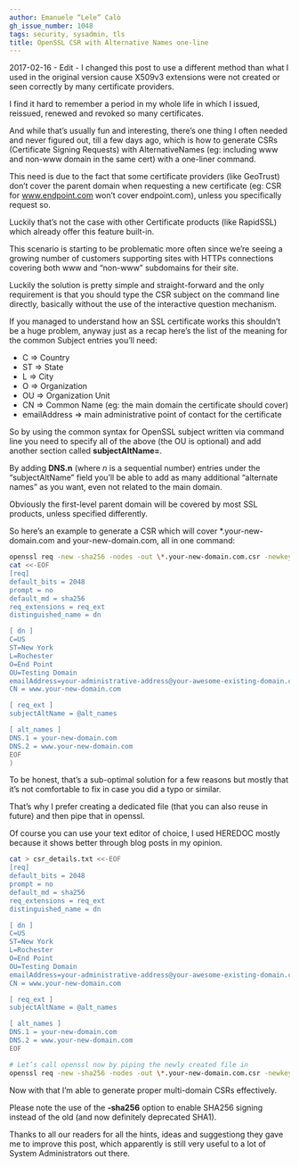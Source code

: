 ```yaml
---
author: Emanuele “Lele” Calò
gh_issue_number: 1048
tags: security, sysadmin, tls
title: OpenSSL CSR with Alternative Names one-line
---
```


2017-02-16 - Edit - I changed this post to use a different method than what I used in the original version cause X509v3 extensions were not created or seen correctly by many certificate providers.

I find it hard to remember a period in my whole life in which I issued, reissued, renewed and revoked so many certificates.

And while that’s usually fun and interesting, there’s one thing I often needed and never figured out, till a few days ago, which is how to generate CSRs (Certificate Signing Requests) with AlternativeNames (eg: including www and non-www domain in the same cert) with a one-liner command.

This need is due to the fact that some certificate providers (like GeoTrust) don’t cover the parent domain when requesting a new certificate (eg: CSR for www.endpoint.com won’t cover endpoint.com), unless you specifically request so.

Luckily that’s not the case with other Certificate products (like RapidSSL) which already offer this feature built-in.

This scenario is starting to be problematic more often since we’re seeing a growing number of customers supporting sites with HTTPs connections covering both www and “non-www” subdomains for their site.

Luckily the solution is pretty simple and straight-forward and the only requirement is that you should type the CSR subject on the command line directly, basically without the use of the interactive question mechanism.

If you managed to understand how an SSL certificate works this shouldn’t be a huge problem, anyway just as a recap here’s the list of the meaning for the common Subject entries you’ll need:

- C  => Country
- ST => State
- L  => City
- O  => Organization
- OU => Organization Unit
- CN => Common Name (eg: the main domain the certificate should cover)
- emailAddress => main administrative point of contact for the certificate

So by using the common syntax for OpenSSL subject written via command line you need to specify all of the above (the OU is optional) and add another section called **subjectAltName=**.

By adding **DNS.n** (where *n* is a sequential number) entries under the “subjectAltName” field you’ll be able to add as many additional “alternate names” as you want, even not related to the main domain.

Obviously the first-level parent domain will be covered by most SSL products, unless specified differently.

So here’s an example to generate a CSR which will cover *.your-new-domain.com and your-new-domain.com, all in one command:

```bash
openssl req -new -sha256 -nodes -out \*.your-new-domain.com.csr -newkey rsa:2048 -keyout \*.your-new-domain.com.key -config <(
cat <<-EOF
[req]
default_bits = 2048
prompt = no
default_md = sha256
req_extensions = req_ext
distinguished_name = dn

[ dn ]
C=US
ST=New York
L=Rochester
O=End Point
OU=Testing Domain
emailAddress=your-administrative-address@your-awesome-existing-domain.com
CN = www.your-new-domain.com

[ req_ext ]
subjectAltName = @alt_names

[ alt_names ]
DNS.1 = your-new-domain.com
DNS.2 = www.your-new-domain.com
EOF
)
```

To be honest, that’s a sub-optimal solution for a few reasons but mostly that it’s not comfortable to fix in case you did a typo or similar.

That’s why I prefer creating a dedicated file (that you can also reuse in future) and then pipe that in openssl.

Of course you can use your text editor of choice, I used HEREDOC mostly because it shows better through blog posts in my opinion.

```bash
cat > csr_details.txt <<-EOF
[req]
default_bits = 2048
prompt = no
default_md = sha256
req_extensions = req_ext
distinguished_name = dn

[ dn ]
C=US
ST=New York
L=Rochester
O=End Point
OU=Testing Domain
emailAddress=your-administrative-address@your-awesome-existing-domain.com
CN = www.your-new-domain.com

[ req_ext ]
subjectAltName = @alt_names

[ alt_names ]
DNS.1 = your-new-domain.com
DNS.2 = www.your-new-domain.com
EOF

# Let’s call openssl now by piping the newly created file in
openssl req -new -sha256 -nodes -out \*.your-new-domain.com.csr -newkey rsa:2048 -keyout \*.your-new-domain.com.key -config <( cat csr_details.txt )
```

Now with that I’m able to generate proper multi-domain CSRs effectively.

Please note the use of the **-sha256** option to enable SHA256 signing instead of the old (and now definitely deprecated SHA1).

Thanks to all our readers for all the hints, ideas and suggestiong they gave me to improve this post, which apparently is still very useful to a lot of System Administrators out there.
